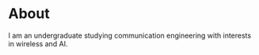# About
I am an undergraduate studying communication engineering with interests in wireless and AI.

